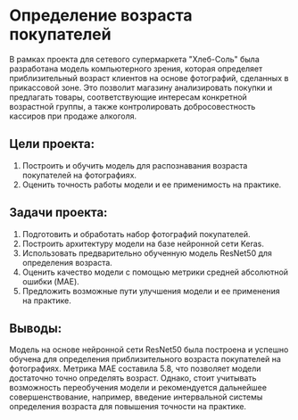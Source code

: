 # Определение возраста покупателей

В рамках проекта для сетевого супермаркета "Хлеб-Соль" была разработана модель компьютерного зрения, которая определяет приблизительный возраст клиентов на основе фотографий, сделанных в прикассовой зоне. Это позволит магазину анализировать покупки и предлагать товары, соответствующие интересам конкретной возрастной группы, а также контролировать добросовестность кассиров при продаже алкоголя.

## Цели проекта:
1. Построить и обучить модель для распознавания возраста покупателей на фотографиях.
2. Оценить точность работы модели и ее применимость на практике.

## Задачи проекта:
1. Подготовить и обработать набор фотографий покупателей.
2. Построить архитектуру модели на базе нейронной сети Keras.
3. Использовать предварительно обученную модель ResNet50 для определения возраста.
4. Оценить качество модели с помощью метрики средней абсолютной ошибки (MAE).
5. Предложить возможные пути улучшения модели и ее применения на практике.

## Выводы:
Модель на основе нейронной сети ResNet50 была построена и успешно обучена для определения приблизительного возраста покупателей на фотографиях. Метрика MAE составила 5.8, что позволяет модели достаточно точно определять возраст. Однако, стоит учитывать возможность переобучения модели и рекомендуется дальнейшее совершенствование, например, введение интервальной системы определения возраста для повышения точности на практике.
